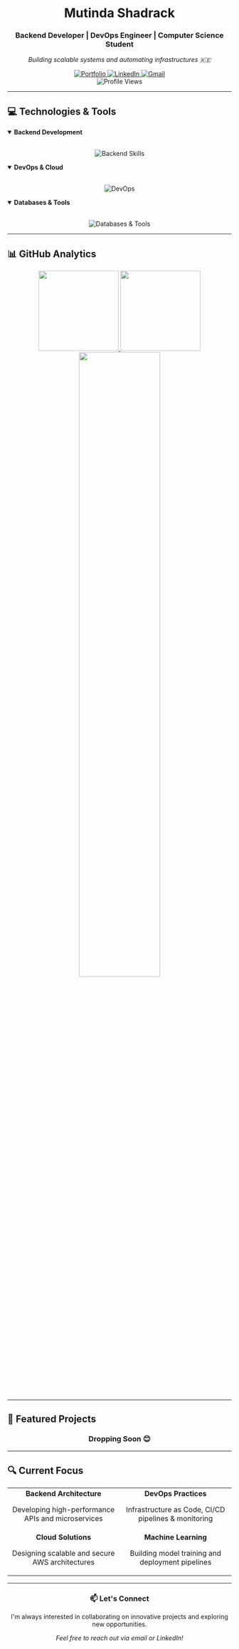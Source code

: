 <div align="center">
  <h1>Mutinda Shadrack</h1>
  <h3>Backend Developer | DevOps Engineer | Computer Science Student</h3>
  <p><em>Building scalable systems and automating infrastructures 🇰🇪</em></p>

  <a href="https://shadrack-mutinda.vercel.app/">
    <img src="https://img.shields.io/badge/Portfolio-FF5722?style=for-the-badge&logo=todoist&logoColor=white" alt="Portfolio" />
  </a>
  <a href="https://www.linkedin.com/in/shadrack-mutinda-2b5813239">
    <img src="https://img.shields.io/badge/LinkedIn-0077B5?style=for-the-badge&logo=linkedin&logoColor=white" alt="LinkedIn" />
  </a>
  <a href="mailto:mutinda.shadrack20@gmail.com">
    <img src="https://img.shields.io/badge/Gmail-D14836?style=for-the-badge&logo=gmail&logoColor=white" alt="Gmail" />
  </a>
  
  <br>
  <img src="https://komarev.com/ghpvc/?username=ShadrackMwema&style=flat-square&color=blue" alt="Profile Views"/>
</div>

<hr>

## 💻 Technologies & Tools

<details open>
<summary><b>Backend Development</b></summary>
<br>
<p align="center">
  <img src="https://skillicons.dev/icons?i=python,django,flask,nodejs,express" alt="Backend Skills" />
</p>
</details>

<details open>
<summary><b>DevOps & Cloud</b></summary>
<br>
<p align="center">
  <img src="https://skillicons.dev/icons?i=docker,kubernetes,aws,githubactions,linux,jenkins" alt="DevOps" />
</p>
</details>

<details open>
<summary><b>Databases & Tools</b></summary>
<br>
<p align="center">
  <img src="https://skillicons.dev/icons?i=mysql,mongodb,postgresql,git,vscode,pycharm" alt="Databases & Tools" />
</p>
</details>

<hr>

## 📊 GitHub Analytics

<div align="center">
  <a href="https://github.com/ShadrackMwema">
    <img height="180em" src="https://github-readme-stats.vercel.app/api?username=ShadrackMwema&show_icons=true&theme=tokyonight&hide_border=true&include_all_commits=true&count_private=true" />
    <img height="180em" src="https://github-readme-stats.vercel.app/api/top-langs/?username=ShadrackMwema&layout=compact&theme=tokyonight&hide_border=true" />
  </a>
</div>

<div align="center">
  <img width="60%" src="https://streak-stats.demolab.com?user=ShadrackMwema&theme=tokyonight&hide_border=true" />
</div>

<hr>

## 🚀 Featured Projects

<div align="center">
<!--   <a href="https://github.com/ShadrackMwema/TraDEX_V1">
    <img src="https://github-readme-stats.vercel.app/api/pin/?username=ShadrackMwema&repo=TraDEX_V1&theme=tokyonight&hide_border=true" />
  </a>
  <a href="https://github.com/ShadrackMwema/TradEx">
    <img src="https://github-readme-stats.vercel.app/api/pin/?username=ShadrackMwema&repo=TradEx&theme=tokyonight&hide_border=true" />
  </a> -->
   <h3>Dropping Soon 😊</h3>
</div>

<hr>

## 🔍 Current Focus

<table align="center" border="0">
  <tr>
    <td width="50%" align="center">
      <b>Backend Architecture</b>
      <p>Developing high-performance APIs and microservices</p>
    </td>
    <td width="50%" align="center">
      <b>DevOps Practices</b>
      <p>Infrastructure as Code, CI/CD pipelines & monitoring</p>
    </td>
  </tr>
  <tr>
    <td width="50%" align="center">
      <b>Cloud Solutions</b>
      <p>Designing scalable and secure AWS architectures</p>
    </td>
    <td width="50%" align="center">
      <b>Machine Learning</b>
      <p>Building model training and deployment pipelines</p>
    </td>
  </tr>
</table>

<hr>

<div align="center">
  <h3>📫 Let's Connect</h3>
  <p>I'm always interested in collaborating on innovative projects and exploring new opportunities.</p>
  <p><i>Feel free to reach out via email or LinkedIn!</i></p>
</div>
